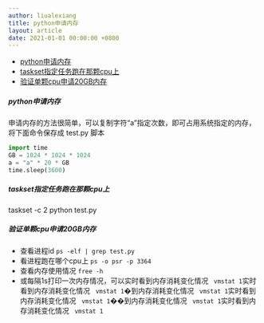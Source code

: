 ```yaml
---
author: liualexiang
title: python申请内存
layout: article
date: 2021-01-01 00:00:00 +0800
---
```



- [python申请内存](#python申请内存)
- [taskset指定任务跑在那颗cpu上](#taskset指定任务跑在那颗cpu上)
- [验证单颗cpu申请20GB内存](#验证单颗cpu申请20gb内存)
##### python申请内存
申请内存的方法很简单，可以复制字符“a”指定次数，即可占用系统指定的内存，将下面命令保存成 test.py 脚本
```python
import time
GB = 1024 * 1024 * 1024
a = "a" * 20 * GB
time.sleep(3600)
```

##### taskset指定任务跑在那颗cpu上
taskset -c 2 python test.py

##### 验证单颗cpu申请20GB内存
* 查看进程id
```ps -elf | grep test.py```
* 看进程跑在哪个cpu上
  ``` ps -o psr -p 3364 ```
* 查看内存使用情况 
  ```free -h ```
* 或每隔1s打印一次内存情况，可以实时看到内存消耗变化情况
  ``` vmstat 1```实时看到内存消耗变化情况
  ``` vmstat 1```�到内存消耗变化情况
  ``` vmstat 1```实时看到内存消耗变化情况
  ``` vmstat 1```��到内存消耗变化情况
  ``` vmstat 1```实时看到内存消耗变化情况
  ``` vmstat 1```